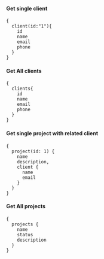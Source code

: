 #### Get single client
``` 
{
  client(id:"1"){
    id
    name
    email
    phone
  }
}
```

#### Get All clients
``` 
{
  clients{
    id
    name
    email
    phone
  }
}
```

#### Get single project with related client
``` 
{
  project(id: 1) {
    name
    description,
    client {
      name
      email
    }
  }
}
```

#### Get All projects
``` 
{
  projects {
    name
    status
    description
  }
}
```